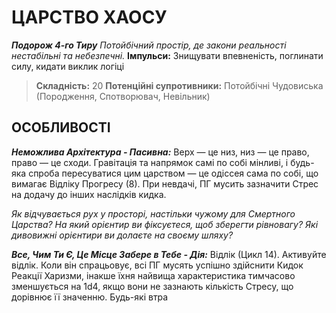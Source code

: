 ﻿# ЦАРСТВО ХАОСУ

***Подорож 4-го Тиру***
*Потойбічний простір, де закони реальності нестабільні та небезпечні.*
**Імпульси:** Знищувати впевненість, поглинати силу, кидати виклик логіці

> **Складність:** 20
> **Потенційні супротивники:** Потойбічні Чудовиська (Породження, Спотворювач, Невільник)

## ОСОБЛИВОСТІ

***Неможлива Архітектура - Пасивна:*** Верх — це низ, низ — це право, право — це сходи. Гравітація та напрямок самі по собі мінливі, і будь-яка спроба пересуватися цим царством — це одіссея сама по собі, що вимагає Відліку Прогресу (8). При невдачі, ПГ мусить зазначити Стрес на додачу до інших наслідків кидка.

  *Як відчувається рух у просторі, настільки чужому для Смертного Царства? На який орієнтир ви фіксуєтеся, щоб зберегти рівновагу? Які дивовижні орієнтири ви долаєте на своєму шляху?*

***Все, Чим Ти Є, Це Місце Забере в Тебе - Дія:*** Відлік (Цикл 14). Активуйте відлік. Коли він спрацьовує, всі ПГ мусять успішно здійснити Кидок Реакції Харизми, інакше їхня найвища характеристика тимчасово зменшується на 1d4, якщо вони не зазнають кількість Стресу, що дорівнює її значенню. Будь-які втра